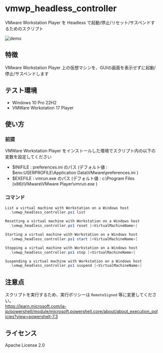 # vmwp_headless_controller

VMware Workstation Player を Headless で起動/停止/リセット/サスペンドするためのスクリプト

![demo](https://user-images.githubusercontent.com/37047035/215318011-4aaa1825-fe69-468f-b16f-c59657b6e1cb.png)

## 特徴

VMware Workstation Player 上の仮想マシンを、GUIの画面を表示せずに起動/停止/サスペンドします

## テスト環境

* Windows 10 Pro 22H2
* VMWare Workstation 17 Player


## 使い方
### 前提
VMWare Workstation Player をインストールした環境でスクリプト内の以下の変数を設定してください
* \$INIFILE : preferences.ini のパス (デフォルト値 : \$env:USERPROFILE\Application Data\VMware\preferences.ini )
* \$EXEFILE : vmrun.exe のパス (デフォルト値 : c:\Program Files (x86)\VMware\VMware Player\vmrun.exe )
### コマンド

```powershell
List a virtual machine with Workstation on a Windows host
  .\vmwp_headless_controller.ps1 list

Resetting a virtual machine with Workstation on a Windows host
  .\vmwp_headless_controller.ps1 reset [<VirtualMachineName>]

Starting a virtual machine with Workstation on a Windows host
  .\vmwp_headless_controller.ps1 start [<VirtualMachineName>]

Stopping a virtual machine with Workstation on a Windows host
  .\vmwp_headless_controller.ps1 stop [<VirtualMachineName>]

Suspending a virtual machine with Workstation on a Windows host
  .\vmwp_headless_controller.ps1 suspend [<VirtualMachineName>]

```

## 注意点

スクリプトを実行するため、実行ポリシーは `RemoteSigned` 等に変更してください。  
https://learn.microsoft.com/ja-jp/powershell/module/microsoft.powershell.core/about/about_execution_policies?view=powershell-7.3

## ライセンス
Apache License 2.0